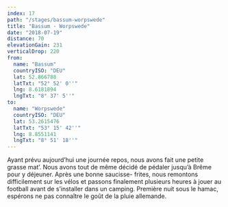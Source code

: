 ```yaml
---
index: 17
path: "/stages/bassum-worpswede"
title: "Bassum - Worpswede"
date: "2018-07-19"
distance: 70
elevationGain: 231
verticalDrop: 220
from:
  name: "Bassum"
  countryISO: "DEU"
  lat: 52.866788
  latTxt: "52° 52' 0''"
  lng: 8.6181894
  lngTxt: "8° 37' 5''"
to:
  name: "Worpswede"
  countryISO: "DEU"
  lat: 53.2615476
  latTxt: "53° 15' 42''"
  lng: 8.8551141
  lngTxt: "8° 51' 18''"
---
```


Ayant prévu aujourd’hui une journée repos, nous avons fait une petite grasse mat’. Nous avons tout de même décidé de pédaler jusqu’à Brême pour y déjeuner. Après une bonne saucisse- frites, nous remontons difficilement sur les vélos et passons finalement plusieurs heures à jouer au football avant de s’installer dans un camping. Première nuit sous le hamac, espérons ne pas connaître le goût de la pluie allemande.

